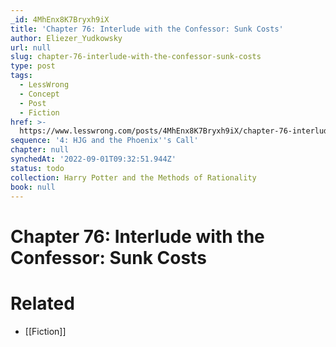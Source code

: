 ```yaml
---
_id: 4MhEnx8K7Bryxh9iX
title: 'Chapter 76: Interlude with the Confessor: Sunk Costs'
author: Eliezer_Yudkowsky
url: null
slug: chapter-76-interlude-with-the-confessor-sunk-costs
type: post
tags:
  - LessWrong
  - Concept
  - Post
  - Fiction
href: >-
  https://www.lesswrong.com/posts/4MhEnx8K7Bryxh9iX/chapter-76-interlude-with-the-confessor-sunk-costs
sequence: '4: HJG and the Phoenix''s Call'
chapter: null
synchedAt: '2022-09-01T09:32:51.944Z'
status: todo
collection: Harry Potter and the Methods of Rationality
book: null
---
```


# Chapter 76: Interlude with the Confessor: Sunk Costs


# Related

- [[Fiction]]